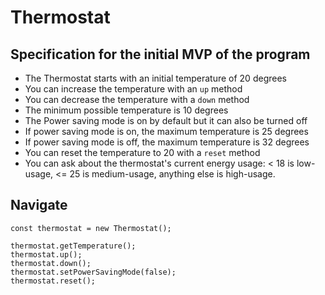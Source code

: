 # Thermostat

## Specification for the initial MVP of the program

* The Thermostat starts with an initial temperature of 20 degrees
* You can increase the temperature with an `up` method
* You can decrease the temperature with a `down` method
* The minimum possible temperature is 10 degrees
* The Power saving mode is on by default but it can also be turned off
* If power saving mode is on, the maximum temperature is 25 degrees
* If power saving mode is off, the maximum temperature is 32 degrees
* You can reset the temperature to 20 with a `reset` method
* You can ask about the thermostat's current energy usage: < 18 is low-usage, <= 25 is medium-usage, anything else is high-usage.

## Navigate
```
const thermostat = new Thermostat();

thermostat.getTemperature();
thermostat.up();
thermostat.down();
thermostat.setPowerSavingMode(false);
thermostat.reset();
```